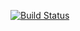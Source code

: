 [![Build Status](https://travis-ci.com/gajulan62/integration.svg?branch=master)](https://travis-ci.com/gajulan62/integration)
